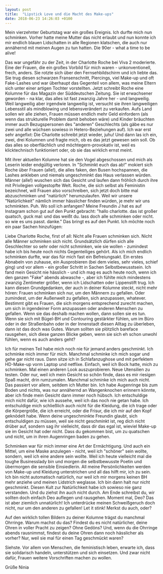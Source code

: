 ```yaml
---
layout: post
title:  "Lipstick Love und die Macht des Make-ups"
date: 2018-06-23 14:26:03 +0100
---
```


Mein vierzehnter Geburtstag war ein großes Ereignis. Ich durfte mich nun schminken. Vorher hatte meine Mutter das nicht erlaubt und nun konnte ich mir endlich blauen Lidschatten in alle Regionen klatschen, die auch nur annähernd mit meinen Augen zu tun hatten. Die 90er - what a time to be alive!

Das war ungefähr zu der Zeit, in der Charlotte Roche bei Viva 2 moderierte. Eine der Frauen, die ein großes Vorbild für mich waren - unkonventionell, frech, anders. Sie rotzte sich über den Fernsehbildschirm und ich liebte das. Sie trug diesen schwarzen Fransenschnitt, Piercings, viel Make-up und oft Fake-Lashes und war überhaupt das Gegenteil von allem, was meine Eltern sich unter einer artigen Tochter vorstellten. Jetzt schreibt Roche eine Kolumne für das Magazin der Süddeutschen Zeitung. Sie ist erwachsener geworden - na klar, das alles ist fast zwanzig Jahre her - und langweilig. Weil langweilig aber irgendwie langweilig ist, versucht sie ihren langweiligen Lebensstil als mindblowing und lebensverändert zu verkaufen. Aufs Land sollen wir alle ziehen, Frauen müssen endlich mehr Geld einfordern (als wenn das strukturelle Problem damit behoben wäre) und Kinder bräuchten immer auch Bezugspersonen des "anderen" Geschlechts (als gäbe es nur zwei und alle wüchsen sowieso in Hetero-Beziehungen auf). Ich war erst sehr angefixt: Die Charlotte schreibt jetzt wieder, juhu! Und dann las ich ein, zwei, drei Kolumnen und fragte mich, ob es das jetzt gewesen sein soll. Ob das alles so oberflächlich und möchtegern-provokativ ist, weil es klicktechnisch funktioniert oder, ob sie das wirklich ernst meint.

Mit ihrer aktuellen Kolumne hat sie den Vogel abgeschossen und mich als Leserin leider endgültig verloren. In "Schminkt euch das ab!" mokiert sich Roche über Frauen (alle!), die alles faken, den Busen hochspannen, die Lashes ankleben und niemals ungeschminkt das Haus verlassen würden. Männer (alle!) wuschen sich das Gesicht und laufen dann fröhlich durch ihre mit Privilegien vollgestopfte Welt. Roche, die sich selbst als Feministin bezeichnet, will Frauen also vorschreiben, sich jetzt doch bitte mal abzuschminken und "natürlich" herumzulaufen. Weil wir unsere "Natürlichkeit" nämlich immer hässlicher finden würden, je mehr wir uns schminkten. Puh. Wo soll ich anfangen?
Meine Freundin J hat es auf Instagram schon gut auf den Punkt gebracht: "hallo charlotte. das ist großer quatsch, guck mal: und das weißt du. lass doch alle schminken oder nicht. so wie es uns passt. danke." Das bringt es auf den Punkt. Ich möchte noch ein paar Sachen hinzufügen:

Liebe Charlotte Roche,
first of all: Nicht alle Frauen schminken sich. Nicht alle Männer schminken sich nicht. Grundsätzlich dürfen sich alle Geschlechter so sehr oder nicht schminken, wie sie wollen - zumindest habe ich bis heute noch nichts Gegenteiliges gehört.
Als ich mich endlich schminken durfte, war das für mich fast ein Befreiungsakt. Ein erstes Abnabeln von zuhause, ein Ausprobieren (bei dem vieles, sehr vieles, schief ging) und vor allem - ein großer Schritt in Sachen Selbstbewusstsein. Ich fand mein Gesicht nie hässlich - und ich mag es auch heute noch, wenn ich den ganzen "Fake" abends abwasche -, aber ich fühlte mich mindestens zwanzig Zentimeter größer, wenn ich Lidschatten oder Lippenstift trug. Ich kann diesen Grundgedanken, der auch in deiner Kolumne steckt, nicht mehr hören: Frauen schminken sich nur, um den Männern zu gefallen. Oder zumindest, um der Außenwelt zu gefallen, sich anzupassen, whatever. Bestimmt gibt es Frauen, die sich morgens entsprechend zurecht machen, um sich in irgendeiner Form anzupassen oder anderen Menschen zu gefallen. Wenn sie das deshalb machen wollen, dann sollen sie es tun. Wenn sie sich mit Bügel-BH und Contouring gestärkter fühlen, um im Büro oder in der Straßenbahn oder in der Innenstadt diesen Alltag zu überleben, dann ist das doch was Gutes. Warum sollten sie plötzlich bareface rausgehen, sich diese ganzen Blicke geben, wenn sie sich eh schon unwohl fühlen, wenn es auch anders geht?

Ich für meinen Teil habe mich noch nie für jemand anders geschminkt. Ich schminke mich immer für mich. Manchmal schminke ich mich sogar und gehe gar nicht raus. Dann sitze ich in Schlafanzughose und mit perfektem HD-Make-up vorm Laptop und netflixe. Einfach, weil ich Bock hatte, mich zu schminken. Mal einen anderen Look auszuprobieren. Neue Utensilien zu testen. Oder nur, weil ich mein Gesicht so schön finde, dass es mir riesigen Spaß macht, drin rumzumalen. Manchmal schminke ich mich auch nicht. Das passiert vor allem, seitdem ich Mutter bin. Ich habe Augenringe bis zum Boden und nichts, was nur annähernd an Wangenknochen erinnern könnte, aber ich finde mein Gesicht dann immer noch hübsch. Ich entschuldige mich nicht dafür, wie ich aussehe, weil ich das noch nie getan habe. Ich entschuldige mich schließlich auch nicht für die Kleidung, die ich trage oder die Körpergröße, die ich erreicht, oder die Frisur, die ich mir auf den Kopf geknödelt habe. Wenn deine ungeschminkte Freundin glaubt, sich entschuldigen zu müssen, weil sie nicht geschminkt ist, reg dich nicht drüber auf, sondern sag ihr vielleicht, dass dir das egal ist, wieviel Make-up sie im Gesicht hat oder nicht. Dass du gekommen bist, um zu quatschen und nicht, um in ihren Augenringen baden zu gehen.

Schminken war für mich immer eine Art der Ermächtigung. Und auch ein Mittel, um eine Maske anzulegen - nicht, weil ich "schöner" sein wollte, sondern, weil ich eine andere sein wollte. Weil ich heute vielleicht mal die toughe Businesslady bin und morgen die selbstbewusste Poetin und übermorgen die sensible Einsiedlerin. All meine Persönlichkeiten werden von Make-up und Kleidung unterstrichen und all das hilft mir, ich zu sein. Ich bin nicht automatisch natürlich, nur weil ich mir morgens keinen BH mehr anziehe und meinen Lidstrich weglasse. Ich bin dann halt nur nicht geschminkt. Diesen Kult zur Natürlichkeit habe ich sowieso nie ganz verstanden. Und du ziehst ihn auch nicht durch. Am Ende schreibst du, wir sollten doch einfach Deo auflegen und rausgehen. Moment mal, Deo? Das ist aber ziemlich unnatürlich! Ich unterdrücke meinen Schweißgeruch doch nicht, nur um den anderen zu gefallen! Let it stink! Merkst du auch, oder?

Auf den wirklich tollen Bildern zu deiner Kolumne trägst du manchmal Ohrringe. Warum machst du das? Findest du es nicht natürlicher, deine Ohren in voller Pracht zu zeigen? Ohne Gedöns? Und, wenn du die Ohrringe abends rausnimmst, findest du deine Ohren dann noch hässlicher als vorher? Nur, weil sie mal für einen Tag geschmückt waren?

Siehste. Vor allem von Menschen, die feministisch leben, erwarte ich, dass sie solidarisch handeln, unterstützen und sich einsetzen. Und zwar nicht dafür, Frauen weitere Vorschriften machen zu wollen.

Grüße
Ninia
